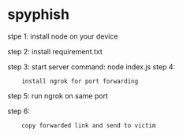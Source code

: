 # spyphish

stpe 1: 
        install node on your device

step 2:
        install requirement.txt 

step 3:
        start server
        command:   node index.js
step 4:

        install ngrok for port forwarding

step 5:
        run ngrok on same port 

step 6:

        copy forwarded link and send to victim 
